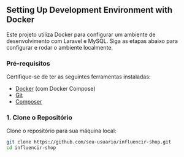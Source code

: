 ## Setting Up Development Environment with Docker

Este projeto utiliza Docker para configurar um ambiente de desenvolvimento com Laravel e MySQL. Siga as etapas abaixo para configurar e rodar o ambiente localmente.

### Pré-requisitos

Certifique-se de ter as seguintes ferramentas instaladas:
- [Docker](https://www.docker.com/products/docker-desktop) (com Docker Compose)
- [Git](https://git-scm.com/)
- [Composer](https://getcomposer.org/)

### 1. Clone o Repositório

Clone o repositório para sua máquina local:

```bash
git clone https://github.com/seu-usuario/influencir-shop.git
cd influencir-shop
